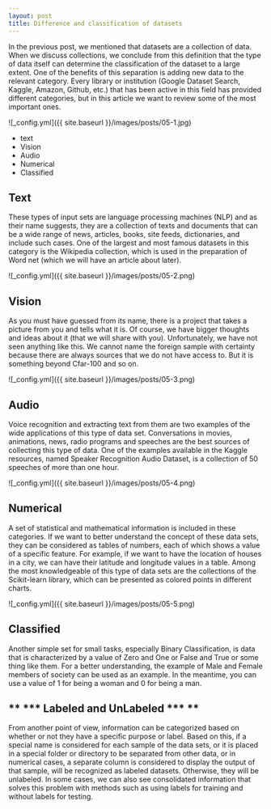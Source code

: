 ```yaml
---
layout: post
title: Difference and classification of datasets
---
```


In the previous post, we mentioned that datasets are a collection of data. When we discuss collections, we conclude from this definition that the type of data itself can determine the classification of the dataset to a large extent. One of the benefits of this separation is adding new data to the relevant category. Every library or institution (Google Dataset Search, Kaggle, Amazon, Github, etc.) that has been active in this field has provided different categories, but in this article we want to review some of the most important ones.

![_config.yml]({{ site.baseurl }}/images/posts/05-1.jpg)

* text
* Vision
* Audio
* Numerical
* Classified


## Text

These types of input sets are language processing machines (NLP) and as their name suggests, they are a collection of texts and documents that can be a wide range of news, articles, books, site feeds, dictionaries, and include such cases. One of the largest and most famous datasets in this category is the Wikipedia collection, which is used in the preparation of Word net (which we will have an article about later).

![_config.yml]({{ site.baseurl }}/images/posts/05-2.png)
 

## Vision

As you must have guessed from its name, there is a project that takes a picture from you and tells what it is. Of course, we have bigger thoughts and ideas  about it (that we will share with you). Unfortunately, we have not seen anything like this. We cannot name the foreign sample with certainty because there are always sources that we do not have access to. But it is something beyond Cfar-100 and so on.

![_config.yml]({{ site.baseurl }}/images/posts/05-3.png)
 

## Audio

Voice recognition and extracting text from them are two examples of the wide applications of this type of data set. Conversations in movies, animations, news, radio programs and speeches are the best sources of collecting this type of data. One of the examples available in the Kaggle resources, named Speaker Recognition Audio Dataset, is a collection of 50 speeches of more than one hour.

![_config.yml]({{ site.baseurl }}/images/posts/05-4.png)
 

## Numerical

A set of statistical and mathematical information is included in these categories. If we want to better understand the concept of these data sets, they can be considered as tables of numbers, each of which shows a value of a specific feature. For example, if we want to have the location of houses in a city, we can have their latitude and longitude values ​​in a table. Among the most knowledgeable of this type of data sets are the collections of the Scikit-learn library, which can be presented as colored points in different charts.

![_config.yml]({{ site.baseurl }}/images/posts/05-5.png)
 

## Classified

Another simple set for small tasks, especially Binary Classification, is data that is characterized by a value of Zero and One or False and True or some thing like them. For a better understanding, the example of Male and Female members of society can be used as an example. In the meantime, you can use a value of 1 for being a woman and 0 for being a man.


## ** *** Labeled and UnLabeled *** **
From another point of view, information can be categorized based on whether or not they have a specific purpose or label. Based on this, if a special name is considered for each sample of the data sets, or it is placed in a special folder or directory to be separated from other data, or in numerical cases, a separate column is considered to display the output of that sample, will be recognized as labeled datasets. Otherwise, they will be unlabeled. In some cases, we can also see consolidated information that solves this problem with methods such as using labels for training and without labels for testing.
